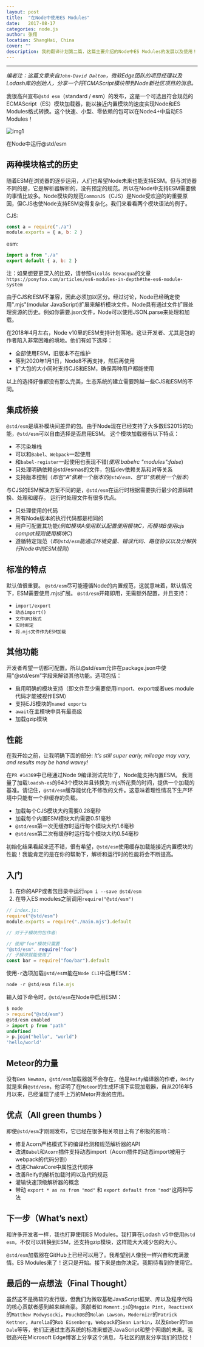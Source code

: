 ```yaml
---
layout: post
title:  "在Node中使用ES Modules"
date:   2017-08-17
categories: node.js
author: 张翔
location: ShangHai, China
cover: ""
description: 我的翻译计划第二篇，这篇主要介绍的Node中ES Modules的发展以及使用！
---
```

---
*编者注：这篇文章来自`John-David Dalton`，微软Edge团队的项目经理以及Lodash库的创始人，分享一个将ECMAScript模块带到Node新社区项目的消息。*

我很高兴宣布`@std esm`（standard / esm）的发布，这是一个可选且符合规范的ECMAScript（ES）模块加载器，能以接近内置模块的速度实现Node和ES Modules格式转换。这个快速、小型、零依赖的包可以在Node4+中启动ES Modules！

![img1](https://meetsup.oss-cn-hangzhou.aliyuncs.com/blog-images/article5/e48a9647f9ddea05b28712249a7b7f13.gif?Expires=1532235403&OSSAccessKeyId=TMP.AQEz0I30vhhHDJiuB3S1tGTeblimsDIlxIVsYYJgwh2vPI1LJvlVayoKCP1xADAtAhUAp-Gv8EX4_10m9HMj43EzwibxWfICFHSwr8wjnJ5PFHQ9WHMh_KC0xm9D&Signature=aNWY8qm4KF3pim0nBWzKDb%2ByY74%3D)

在Node中运行@std/esm

## 两种模块格式的历史

随着ESM在浏览器的逐步运用，人们也希望Node未来也能支持ESM。但与浏览器不同的是，它是解析器解析的，没有预定的规范。所以在Node中支持ESM需要做的事情比较多。Node模块的规范`CommonJS`（CJS）是Node受欢迎的的重要原因，但CJS也使Node支持ESM变得复杂化。我们来看看两个模块语法的例子。

CJS:
```javascript
const a = require("./a")
module.exports = { a, b: 2 }
```
esm:
```javascript
import a from "./a"
export default { a, b: 2 }
```
注：如果想要更深入的比较，请参照`Nicolás Bevacqua`的文章
`https://ponyfoo.com/articles/es6-modules-in-depth#the-es6-module-system`

由于CJS和ESM不兼容，因此必须加以区分。经过讨论，Node已经确定使用".mjs"(modular JavaScript)扩展来解析模块文件。Node具有通过文件扩展处理资源的历史。例如你需要.json文件，Node可以使用JSON.parse来处理和加载。

在2018年4月左右，Node v10里的ESM支持计划落地。这让开发者、尤其是包的作者陷入非常困难的境地。他们有如下选择：

- 全部使用ESM，旧版本不在维护
- 等到2020年1月1日，Node8不再支持，然后再使用
- 扩大包的大小同时支持CJS和ESM，确保两种用户都能使用

以上的选择好像都没有那么完美，生态系统的建立需要跨越一些CJS和ESM的不同。

## 集成桥接
`@std/esm`是填补模块间差异的包。由于Node现在已经支持了大多数ES2015的功能，`@std/esm`可以自由选择是否启用ESM。
这个模块加载器有以下特点：

- 不污染堆栈
- 可以和`Babel`、`Webpack`一起使用
- 和`babel-register`一起使用也表现不错(*使用.babelrc "modules":false*)
- 只处理明确依赖@std/esmas的文件，包括dev依赖关系和对等关系
- 支持版本控制（*即包“A”依赖一个版本的`@std/esm`、包“B”依赖另一个版本*）

与CJS的ESM解决方案不同的是，`@std/esm`在运行时根据需要执行最少的源码转换、处理和缓存。 运行时处理文件有很多优点。

- 只处理使用的代码
- 所有Node版本的执行代码都是相同的
- 用户可配置其功能(*例如模块A使用默认配置使用模块C，而模块B使用cjs compat规则使用模块C*)
- 遵循特定规范（*即`@std/esm`能通过环境变量、错误代码、路径协议以及分解执行Node中的ESM规则*）

## 标准的特点
默认值很重要。 `@std/esm`尽可能遵循Node的内置规范，这就意味着，默认情况下，ESM需要使用.mjs扩展。
`@std/esm`开箱即用，无需额外配置，并且支持：

- `import/export`
- `动态import()`
- `文件URI格式`
- `实时绑定`
- `将.mjs文件作为ESM加载`

## 其他功能
开发者希望一切都可配置。所以@std/esm允许在package.json中使用"@std/esm"字段来解锁其他功能。选项包括：

- 启用明确的模块支持（即文件至少需要使用import、export或者ues module代码才能被视作ESM）
- 支持EJS模块的`named exports`
- `await`在主模块中具有最高级
- 加载gzip模块

## 性能
在我开始之前，让我明确下面的部分:
*It’s still super early, mileage may vary, and results may be hand wavey!*

在`PR #14369`中已经通过Node 9编译测试完毕了，Node能支持内置ESM。 我测量了加载`loadsh-es`的643个模块并且转换为.mjs所花费的时间，提供一个加载的基准。请记住，`@std/esm`缓存能优化不修改的文件。这意味着理性情况下生产环境中只能有一个非缓存的负载。

- 加载每个CJS模块大约需要0.28毫秒
- 加载每个内置ESM模块大约需要0.51毫秒
- `@std/esm`第一次无缓存时运行每个模块大约1.6毫秒
- `@std/esm`第二次有缓存时运行每个模块大约0.54毫秒

初始化结果看起来还不错，很有希望，`@std/esm`使用缓存加载能接近内置模块的性能！我能肯定的是在你的帮助下，解析和运行时的性能将会不断提高。

## 入门
1. 在你的APP或者包目录中运行`npm i --save @std/esm` 
2. 在导入ES modules之前调用`require("@std/esm")`

```javascript
// index.js:
require("@std/esm")
module.exports = require("./main.mjs").default

// 对于子模块的包作者:

// 使用"foo"模块只需要
"@std/esm". require("foo")
// 子模块就能使用了
const bar = require("foo/bar").default
```

使用`-r`选项加载`@std/es`m能在`Node CLI`中启用ESM：

```javascript
node -r @std/esm file.mjs
```

输入如下命令时，`@std/esm`在Node中启用ESM：

```javascript
$ node
> require("@std/esm")
@std/esm enabled
> import p from "path"
undefined
> p.join("hello", "world")
'hello/world'
```

## Meteor的力量
没有`Ben Newman`，`@std/esm`加载器就不会存在，他是`Reify`编译器的作者，`Reify`就是来自`@std/esm`，他证明了在`Meteor`的生成环境下实现加载器，自从2016年5月以来，已经涌现了成千上万的Metor开发的应用。

## 优点（All green thumbs ）
即使`@std/esm`才刚刚发布，它已经在很多相关项目上有了积极的影响：

- 修复Acorn严格模式下的编译检测和规范解析器的API
- 改进`Babel`和`Acorn`插件支持动态import（Acorn插件的动态import被用于webpack的代码分割）
- 改进ChakraCore中属性迭代顺序
- 改善Reify的解析加载时间以及代码规范
- 灌输快速顶级解析器的概念
- 带动 `export * as ns from "mod"` 和 `export default from "mod"`这两种写法

## 下一步（What’s next）
和许多开发者一样，我也打算使用ES Modules。我打算在Lodash v5中使用`@std esm`，不仅可以转换到ESM，还支持gzip模块，这样能大大减少包的大小。

`@std/esm`加载器在GitHub上已经可以用了。我希望别人像我一样兴奋和充满激情。ES Modules来了！这只是开始。接下来是由你决定。我期待看到你使用它。

## 最后的一点想法（Final Thought）
虽然这不是微软的发行版，但我们为微软基础JavaScript框架、库以及程序代码的核心贡献者感到越来越自豪。贡献者如 `Moment.js`的`Maggie Pint`，`ReactiveX`的`Matthew Podwysocki`，`PouchDB`的`Nolan Lawson`，`Modernizr`的`Patrick Kettner`，`Aurelia`的`Rob Eisenberg`，`Webpack`的`Sean Larkin`，以及`Ember`的`Tom Dale`等等，他们正通过生态系统的标准来塑造JavaScript和整个网络的未来。我很高兴在Microsoft Edge博客上分享这个消息，与社区的朋友分享我们的热忱！
